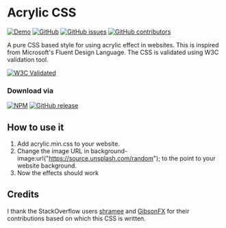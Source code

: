 # Acrylic CSS

[![Demo](https://img.shields.io/badge/View-Live%20demo-blue.svg?logo=microsoft%20edge&style=flat-square)](https://kolappannathan.github.io/acrylic-css/)
[![GitHub](https://img.shields.io/github/license/kolappannathan/acrylic-css.svg?style=flat-square)](#)
[![GitHub issues](https://img.shields.io/github/issues/kolappannathan/acrylic-css.svg?style=flat-square)](#)
[![GitHub contributors](https://img.shields.io/github/contributors/kolappannathan/acrylic-css.svg?color=orange&style=flat-square)](#)

A pure CSS based style for using acrylic effect in websites. This is inspired from Microsoft's Fluent Design Language. The CSS is validated using W3C validation tool.

[![W3C Validated](https://jigsaw.w3.org/css-validator/images/vcss-blue)](https://jigsaw.w3.org/css-validator/validator)

### Download via
[![NPM](https://img.shields.io/npm/v/acrylic-css.svg?logo=npm&style=flat-square)](https://www.npmjs.com/package/acrylic-css)
[![GitHub release](https://img.shields.io/github/release/kolappannathan/acrylic-css.svg?logo=github&style=flat-square)](https://github.com/kolappannathan/acrylic-css/releases)

## How to use it

1. Add acrylic.min.css to your website.
2. Change the image URL in background-image:url("https://source.unsplash.com/random"); to the point to your website background.
3. Now the effects should work

## Credits

I thank the StackOverflow users [shramee](https://stackoverflow.com/a/44611674/5407188) and [GibsonFX](https://stackoverflow.com/a/44630890/5407188) for their contributions based on which this CSS is written.
